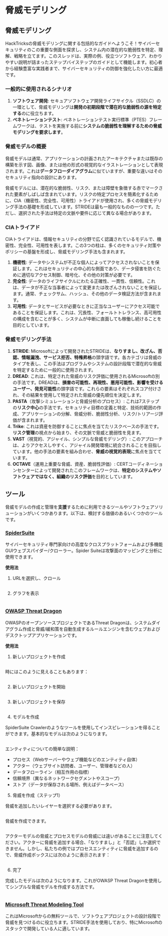 # 脅威モデリング


## 脅威モデリング

HackTricksの脅威モデリングに関する包括的なガイドへようこそ！サイバーセキュリティのこの重要な側面を探求し、システム内の潜在的な脆弱性を特定、理解、戦略を立てます。このスレッドは、実際の例、役立つソフトウェア、わかりやすい説明が詰まったステップバイステップのガイドとして機能します。初心者から経験豊富な実践者まで、サイバーセキュリティの防御を強化したい方に最適です。

### 一般的に使用されるシナリオ

1. **ソフトウェア開発**: セキュアソフトウェア開発ライフサイクル（SSDLC）の一環として、脅威モデリングは**開発の初期段階で潜在的な脆弱性の源を特定する**のに役立ちます。
2. **ペネトレーションテスト**: ペネトレーションテスト実行標準（PTES）フレームワークは、テストを実施する前に**システムの脆弱性を理解するための脅威モデリングを要求します**。

### 脅威モデルの概要

脅威モデルは通常、アプリケーションの計画されたアーキテクチャまたは既存の構築を示す図、画像、または他の形式の視覚的なイラストレーションとして表現されます。これは**データフローダイアグラム**に似ていますが、重要な違いはそのセキュリティ指向の設計にあります。

脅威モデルには、潜在的な脆弱性、リスク、または障壁を象徴する赤でマークされた要素がしばしば含まれています。リスクの特定プロセスを簡素化するために、CIA（機密性、完全性、可用性）トライアドが使用され、多くの脅威モデリング手法の基礎を形成しています。STRIDEは最も一般的なものの一つです。ただし、選択された手法は特定の文脈や要件に応じて異なる場合があります。

### CIAトライアド

CIAトライアドは、情報セキュリティの分野で広く認識されているモデルで、機密性、完全性、可用性を表します。この3つの柱は、多くのセキュリティ対策やポリシーの基盤を形成し、脅威モデリング手法も含まれます。

1. **機密性**: データやシステムが不正な個人によってアクセスされないことを保証します。これはセキュリティの中心的な側面であり、データ侵害を防ぐために適切なアクセス制御、暗号化、その他の対策が必要です。
2. **完全性**: データのライフサイクルにわたる正確性、一貫性、信頼性。これは、データが不正な当事者によって変更または改ざんされないことを保証します。通常、チェックサム、ハッシュ、その他のデータ検証方法が含まれます。
3. **可用性**: データとサービスが必要なときに正当なユーザーにアクセス可能であることを保証します。これは、冗長性、フォールトトレランス、高可用性の構成を含むことが多く、システムが中断に直面しても稼働し続けることを目的としています。

### 脅威モデリング手法

1. **STRIDE**: Microsoftによって開発されたSTRIDEは、**なりすまし、改ざん、否認、情報漏洩、サービス拒否、特権昇格**の頭字語です。各カテゴリは脅威のタイプを表し、この手法はプログラムやシステムの設計段階で潜在的な脅威を特定するために一般的に使用されます。
2. **DREAD**: これは、特定された脅威のリスク評価に使用されるMicrosoftの別の手法です。DREADは、**損害の可能性、再現性、悪用可能性、影響を受けるユーザー、発見可能性**の頭字語です。これらの要素はそれぞれスコア付けされ、その結果を使用して特定された脅威の優先順位を決定します。
3. **PASTA**（攻撃シミュレーションと脅威分析のプロセス）: これは7ステップの**リスク中心**の手法です。セキュリティ目標の定義と特定、技術的範囲の作成、アプリケーションの分解、脅威分析、脆弱性分析、リスク/トリアージ評価が含まれます。
4. **Trike**: これは資産を防御することに焦点を当てたリスクベースの手法です。**リスク管理**の視点から始まり、その文脈で脅威と脆弱性を見ます。
5. **VAST**（視覚的、アジャイル、シンプルな脅威モデリング）: このアプローチは、よりアクセスしやすく、アジャイル開発環境に統合されることを目指しています。他の手法の要素を組み合わせ、**脅威の視覚的表現**に焦点を当てています。
6. **OCTAVE**（運用上重要な脅威、資産、脆弱性評価）: CERTコーディネーションセンターによって開発されたこのフレームワークは、**特定のシステムやソフトウェアではなく、組織のリスク評価**を目的としています。

## ツール

脅威モデルの作成と管理を**支援**するために利用できるツールやソフトウェアソリューションがいくつかあります。以下は、検討する価値のあるいくつかのツールです。

### [SpiderSuite](https://github.com/3nock/SpiderSuite)

サイバーセキュリティ専門家向けの高度なクロスプラットフォームおよび多機能GUIウェブスパイダー/クローラー。Spider Suiteは攻撃面のマッピングと分析に使用できます。

**使用法**

1. URLを選択し、クロール

<figure><img src="../.gitbook/assets/threatmodel_spidersuite_1.png" alt=""><figcaption></figcaption></figure>

2. グラフを表示

<figure><img src="../.gitbook/assets/threatmodel_spidersuite_2.png" alt=""><figcaption></figcaption></figure>

### [OWASP Threat Dragon](https://github.com/OWASP/threat-dragon/releases)

OWASPのオープンソースプロジェクトであるThreat Dragonは、システムダイアグラム作成と脅威/緩和策を自動生成するルールエンジンを含むウェブおよびデスクトップアプリケーションです。

**使用法**

1. 新しいプロジェクトを作成

<figure><img src="../.gitbook/assets/create_new_project_1.jpg" alt=""><figcaption></figcaption></figure>

時にはこのように見えることもあります：

<figure><img src="../.gitbook/assets/1_threatmodel_create_project.jpg" alt=""><figcaption></figcaption></figure>

2. 新しいプロジェクトを開始

<figure><img src="../.gitbook/assets/launch_new_project_2.jpg" alt=""><figcaption></figcaption></figure>

3. 新しいプロジェクトを保存

<figure><img src="../.gitbook/assets/save_new_project.jpg" alt=""><figcaption></figcaption></figure>

4. モデルを作成

SpiderSuite Crawlerのようなツールを使用してインスピレーションを得ることができます。基本的なモデルは次のようになります。

<figure><img src="../.gitbook/assets/0_basic_threat_model.jpg" alt=""><figcaption></figcaption></figure>

エンティティについての簡単な説明：

* プロセス（Webサーバーやウェブ機能などのエンティティ自体）
* アクター（ウェブサイト訪問者、ユーザー、管理者などの人）
* データフローライン（相互作用の指標）
* 信頼境界（異なるネットワークセグメントやスコープ）
* ストア（データが保存される場所、例えばデータベース）

5. 脅威を作成（ステップ1）

脅威を追加したいレイヤーを選択する必要があります。

<figure><img src="../.gitbook/assets/3_threatmodel_chose-threat-layer.jpg" alt=""><figcaption></figcaption></figure>

脅威を作成できます。

<figure><img src="../.gitbook/assets/4_threatmodel_create-threat.jpg" alt=""><figcaption></figcaption></figure>

アクターモデルの脅威とプロセスモデルの脅威には違いがあることに注意してください。アクターに脅威を追加する場合、「なりすまし」と「否認」しか選択できません。しかし、私たちの例ではプロセスエンティティに脅威を追加するので、脅威作成ボックスには次のように表示されます：

<figure><img src="../.gitbook/assets/2_threatmodel_type-option.jpg" alt=""><figcaption></figcaption></figure>

6. 完了

完成したモデルは次のようになります。これがOWASP Threat Dragonを使用してシンプルな脅威モデルを作成する方法です。

<figure><img src="../.gitbook/assets/threat_model_finished.jpg" alt=""><figcaption></figcaption></figure>

### [Microsoft Threat Modeling Tool](https://aka.ms/threatmodelingtool)

これはMicrosoftからの無料ツールで、ソフトウェアプロジェクトの設計段階で脅威を見つけるのに役立ちます。STRIDE手法を使用しており、特にMicrosoftのスタックで開発している人に適しています。

